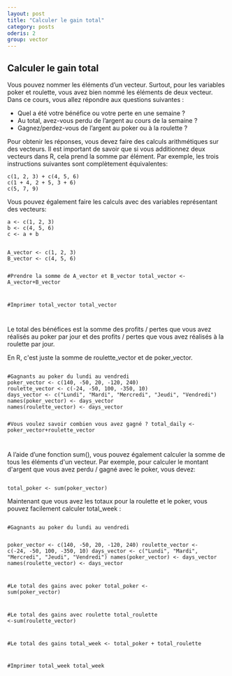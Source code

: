 ```yaml
---
layout: post
title: "Calculer le gain total"
category: posts
oderis: 2
group: vector
---
```

<!-- Global site tag (gtag.js) - Google Analytics -->
<script async src="https://www.googletagmanager.com/gtag/js?id=UA-15159522-6"></script>
<script>
  window.dataLayer = window.dataLayer || [];
  function gtag(){dataLayer.push(arguments);}
  gtag('js', new Date());

  gtag('config', 'UA-15159522-6');
</script>


<h2>Calculer le gain total</h2>

Vous pouvez nommer les éléments d’un vecteur. Surtout, pour les variables poker et roulette, vous avez bien nommé les éléments de deux vecteur.
Dans ce cours, vous allez répondre aux questions suivantes :

- Quel a été votre bénéfice ou votre perte en une semaine ?
- Au total, avez-vous perdu de l’argent au cours de la semaine ?
- Gagnez/perdez-vous de l’argent au poker ou à la roulette ?

Pour obtenir les réponses, vous devez faire des calculs arithmétiques sur des vecteurs.
Il est important de savoir que si vous additionnez deux vecteurs dans R, cela prend la somme par élément. Par exemple, les trois instructions suivantes sont complètement équivalentes:

<pre><code>c(1, 2, 3) + c(4, 5, 6)
c(1 + 4, 2 + 5, 3 + 6)
c(5, 7, 9)</code></pre>

Vous pouvez également faire les calculs avec des variables représentant des vecteurs:

<pre><code>a <- c(1, 2, 3) 
b <- c(4, 5, 6)
c <- a + b</code></pre>

<html>
<head>
<meta http-equiv="Content-Type" content="text/html; charset=utf-8" />
<style>
.dcl__index-module__console--2YAI1, .dcl__index-module__editor--m_p4P {font-size: 15px !important; }
.lm_header .lm_tab .lm_title {font-size: 15px !important;}
.dcl__Button-module__extra-small--2toEt, .dcl__Button-module__small--1VJc5 {font-size: 15px;}
</style>
</head>
        <body>
            <script type="text/javascript" src="//cdn.datacamp.com/dcl-react.js.gz"></script>
            <div data-datacamp-exercise data-lang="r">
            <code data-type="sample-code">
A_vector <- c(1, 2, 3)
B_vector <- c(4, 5, 6)

#Prendre la somme de A_vector et B_vector
total_vector <- A_vector+B_vector
  
#Imprimer total_vector
total_vector
             
</code>
</div>
</body>
</html>

Le total des bénéfices est la somme des profits / pertes que vous avez réalisés au poker par jour et des profits / pertes que vous avez réalisés à la roulette par jour.

En R, c'est juste la somme de roulette_vector et de poker_vector.

<html>
<head>
<meta http-equiv="Content-Type" content="text/html; charset=utf-8" />
<style>
.dcl__index-module__console--2YAI1, .dcl__index-module__editor--m_p4P {font-size: 15px !important; }
.lm_header .lm_tab .lm_title {font-size: 15px !important;}
.dcl__Button-module__extra-small--2toEt, .dcl__Button-module__small--1VJc5 {font-size: 15px;}
</style>
</head>
        <body>
            <script type="text/javascript" src="//cdn.datacamp.com/dcl-react.js.gz"></script>
            <div data-datacamp-exercise data-lang="r">
            <code data-type="sample-code">
#Gagnants au poker du lundi au vendredi
poker_vector <- c(140, -50, 20, -120, 240)
roulette_vector <- c(-24, -50, 100, -350, 10)
days_vector <- c("Lundi", "Mardi", "Mercredi", "Jeudi", "Vendredi")
names(poker_vector) <- days_vector
names(roulette_vector) <- days_vector

#Vous voulez savoir combien vous avez gagné ?
total_daily <- poker_vector+roulette_vector
             
</code>
</div>
</body>
</html>

A l’aide d’une fonction sum(), vous pouvez également calculer la somme de tous les éléments d'un vecteur. 
Par exemple, pour calculer le montant d'argent que vous avez perdu / gagné avec le poker, 
vous devez:

<pre><code>
total_poker <- sum(poker_vector)
</code></pre>

Maintenant que vous avez les totaux pour la roulette et le poker, vous pouvez facilement calculer total_week :

<html>
<head>
<meta http-equiv="Content-Type" content="text/html; charset=utf-8" />
<style>
.dcl__index-module__console--2YAI1, .dcl__index-module__editor--m_p4P {font-size: 15px !important; }
.lm_header .lm_tab .lm_title {font-size: 15px !important;}
.dcl__Button-module__extra-small--2toEt, .dcl__Button-module__small--1VJc5 {font-size: 15px;}
</style>
</head>
        <body>
            <script type="text/javascript" src="//cdn.datacamp.com/dcl-react.js.gz"></script>
            <div data-datacamp-exercise data-lang="r">
            <code data-type="sample-code">
#Gagnants au poker du lundi au vendredi

poker_vector <- c(140, -50, 20, -120, 240)
roulette_vector <- c(-24, -50, 100, -350, 10)
days_vector <- c("Lundi", "Mardi", "Mercredi", "Jeudi", "Vendredi")
names(poker_vector) <- days_vector
names(roulette_vector) <- days_vector

#Le total des gains avec poker
total_poker <- sum(poker_vector)

#Le total des gains avec roulette
total_roulette <-sum(roulette_vector)  

#Le total des gains
total_week <- total_poker + total_roulette 

#Imprimer  total_week
  total_week

</code>
</div>
</body>
</html>
